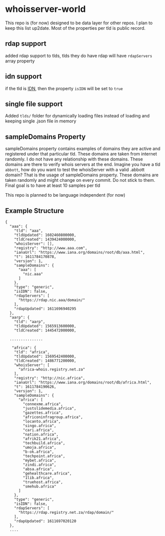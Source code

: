# whoisserver-world
This repo is (for now) designed to be data layer for other repos. I plan to keep this list up2date. Most of the properties per tld is public record. 

## rdap support
added rdap support to tlds, tlds they do have rdap will have `rdapServers` array property

## idn support
if the tld is [IDN](https://en.wikipedia.org/wiki/Internationalized_domain_name), then the property `isIDN` will be set to `true`

## single file support
Added `tlds/` folder for dynamically loading files instead of loading and keeping single .json file in memory

## sampleDomains Property 
sampleDomains property contains examples of domains they are active and registered under that particular tld. These domains are taken from internet randomly. I do not have any relationship with these domains. These domains are there to verify whois servers at the end. Imagine you have a tld `abbott`, how do you want to test the whoisServer with a valid .abbott domain? That is the usage of sampleDomains property. These domains are taken randomly and might change on every commit. Do not stick to them. Final goal is to have at least 10 samples per tld

This repo is planned to be language independent (for now)

## Example Structure
```
{
  "aaa": {
    "tld": "aaa",
    "tldUpdated": 1602460800000,
    "tldCreated": 1439424000000,
    "whoisServer": [],
    "registry": "http://www.aaa.com",
    "ianaUrl": "https://www.iana.org/domains/root/db/aaa.html",
    "t": 1611784170878,
    "version": 1,
    "sampleDomains": {
      "aaa": [
        "nic.aaa"
      ]
    },
    "type": "generic",
    "isIDN": false,
    "rdapServers": [
      "https://rdap.nic.aaa/domain/"
    ],
    "rdapUpdated": 1611696940295
  },
  "aarp": {
    "tld": "aarp",
    "tldUpdated": 1565913600000,
    "tldCreated": 1445472000000,
  
  ...............

   "africa": {
    "tld": "africa",
    "tldUpdated": 1569542400000,
    "tldCreated": 1486771200000,
    "whoisServer": [
      "africa-whois.registry.net.za"
    ],
    "registry": "http://nic.africa",
    "ianaUrl": "https://www.iana.org/domains/root/db/africa.html",
    "t": 1611784190626,
    "version": 1,
    "sampleDomains": {
      "africa": [
        "connexme.africa",
        "justslidemedia.africa",
        "gazettes.africa",
        "africoninfragroup.africa",
        "locanto.africa",
        "singo.africa",
        "cari.africa",
        "nation.africa",
        "afrik21.africa",
        "techbuild.africa",
        "umoja.africa",
        "b-ok.africa",
        "techpoint.africa",
        "mybet.africa",
        "zindi.africa",
        "absa.africa",
        "gehealthcare.africa",
        "1lib.africa",
        "truehost.africa",
        "smehub.africa"
      ]
    },
    "type": "generic",
    "isIDN": false,
    "rdapServers": [
      "https://rdap.registry.net.za/rdap/domain/"
    ],
    "rdapUpdated": 1611697020120
  },
  ....
```
